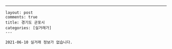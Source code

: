 ---
    layout: post
    comments: true
    title: 경기도 군포시
    categories: [실거래가]
    ---

    2021-06-10 실거래 정보가 없습니다.

    